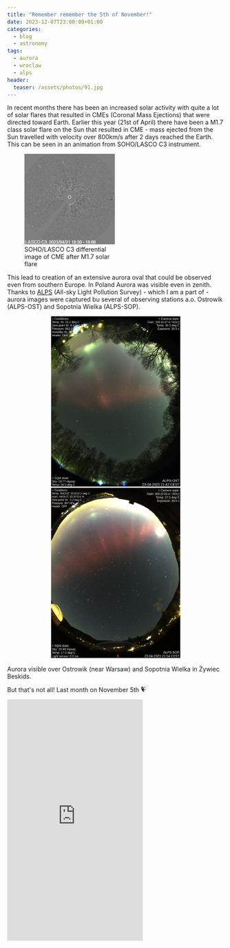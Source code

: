 ```yaml
---
title: "Remember remember the 5th of November!"
date: 2023-12-07T23:00:00+01:00
categories:
  - blog
  - astronomy
tags:
  - aurora
  - wroclaw
  - alps
header:
  teaser: /assets/photos/91.jpg
---
```

In recent months there has been an increased solar activity with quite a lot of solar flares that resulted in CMEs (Coronal Mass Ejections) that were directed toward Earth. Earlier this year (21st of April) there have been a M1.7 class solar flare on the Sun that resulted in CME - mass ejected from the Sun travelled with velocity over 800km/s after 2 days reached the Earth. This can be seen in an animation from  SOHO/LASCO C3 instrument. 
<figure style="width: 15em">
  <a href="/assets/images/cme_full_halo.gif"><img src="/assets/images/cme_full_halo.gif"></a>
  <figcaption>SOHO/LASCO C3 differential image of CME after M1.7 solar flare</figcaption>
</figure>

This lead to creation of an extensive aurora oval that could be observed even from southern Europe. In Poland Aurora was visible even in zenith. Thanks to <a target="_blank" href="http://alps.astro.uni.wroc.pl">ALPS</a> (All-sky Light Pollution Survey) - which I am a part of - aurora images were captured bu several of observing stations a.o. Ostrowik (ALPS-OST) and Sopotnia Wielka (ALPS-SOP).
  <p float="left" align="middle">
    <a href="/assets/images/alps-ost.png"><img src="/assets/images/alps-ost.png" width="300" /></a>
    <a href="/assets/images/alps-sop.png"><img src="/assets/images/alps-sop.png" width="300" /> </a>
  </p>  
  <figcaption>Aurora visible over Ostrowik (near Warsaw) and Sopotnia Wielka in Żywiec Beskids.</figcaption>

  But that's not all! Last month on November 5th <img src="/assets/images/guy_fawkes_100px.png" style="height: 1em; display: inline-block;">
<iframe width="315" height="560" src="https://youtube.com/embed/cWNfCb1RjyI?feature=shared" title="YouTube video player" frameborder="0" allow="accelerometer; autoplay; clipboard-write; encrypted-media; gyroscope; picture-in-picture; web-share" allowfullscreen></iframe>